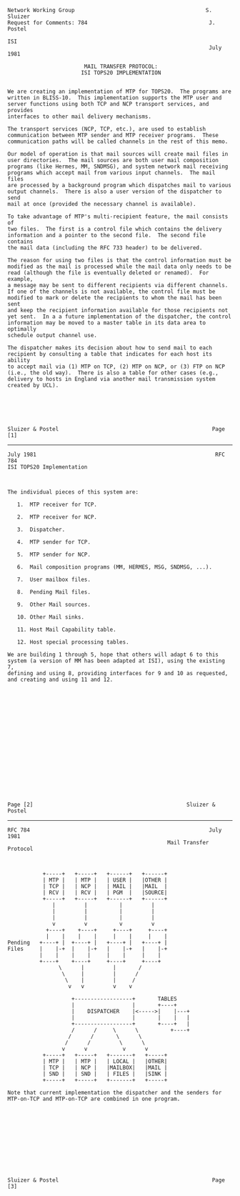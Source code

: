     Network Working Group                                         S. Sluizer
    Request for Comments: 784                                      J. Postel
                                                                         ISI
                                                                   July 1981

                            MAIL TRANSFER PROTOCOL:
                           ISI TOPS20 IMPLEMENTATION


    We are creating an implementation of MTP for TOPS20.  The programs are
    written in BLISS-10.  This implementation supports the MTP user and
    server functions using both TCP and NCP transport services, and provides
    interfaces to other mail delivery mechanisms.

    The transport services (NCP, TCP, etc.), are used to establish
    communication between MTP sender and MTP receiver programs.  These
    communication paths will be called channels in the rest of this memo.

    Our model of operation is that mail sources will create mail files in
    user directories.  The mail sources are both user mail composition
    programs (like Hermes, MM, SNDMSG), and system network mail receiving
    programs which accept mail from various input channels.  The mail files
    are processed by a background program which dispatches mail to various
    output channels.  There is also a user version of the dispatcher to send
    mail at once (provided the necessary channel is available).

    To take advantage of MTP's multi-recipient feature, the mail consists of
    two files.  The first is a control file which contains the delivery
    information and a pointer to the second file.  The second file contains
    the mail data (including the RFC 733 header) to be delivered.

    The reason for using two files is that the control information must be
    modified as the mail is processed while the mail data only needs to be
    read (although the file is eventually deleted or renamed).  For example,
    a message may be sent to different recipients via different channels.
    If one of the channels is not available, the control file must be
    modified to mark or delete the recipients to whom the mail has been sent
    and keep the recipient information available for those recipients not
    yet sent.  In a a future implementation of the dispatcher, the control
    information may be moved to a master table in its data area to optimally
    schedule output channel use.

    The dispatcher makes its decision about how to send mail to each
    recipient by consulting a table that indicates for each host its ability
    to accept mail via (1) MTP on TCP, (2) MTP on NCP, or (3) FTP on NCP
    (i.e., the old way).  There is also a table for other cases (e.g.,
    delivery to hosts in England via another mail transmission system
    created by UCL).






    Sluizer & Postel                                                Page [1]

------------------------------------------------------------------------

``` newpage
July 1981                                                        RFC 784
ISI TOPS20 Implementation



The individual pieces of this system are:

   1.  MTP receiver for TCP.

   2.  MTP receiver for NCP.

   3.  Dispatcher.

   4.  MTP sender for TCP.

   5.  MTP sender for NCP.

   6.  Mail composition programs (MM, HERMES, MSG, SNDMSG, ...).

   7.  User mailbox files.

   8.  Pending Mail files.

   9.  Other Mail sources.

   10. Other Mail sinks.

   11. Host Mail Capability table.

   12. Host special processing tables.

We are building 1 through 5, hope that others will adapt 6 to this
system (a version of MM has been adapted at ISI), using the existing 7,
defining and using 8, providing interfaces for 9 and 10 as requested,
and creating and using 11 and 12.



















Page [2]                                                Sluizer & Postel
```

------------------------------------------------------------------------

``` newpage
RFC 784                                                        July 1981
                                                  Mail Transfer Protocol



           +-----+   +-----+   +------+   +------+
           | MTP |   | MTP |   | USER |   |OTHER |
           | TCP |   | NCP |   | MAIL |   |MAIL  |
           | RCV |   | RCV |   | PGM  |   |SOURCE|
           +-----+   +-----+   +------+   +------+
              |         |          |         |
              |         |          |         |
              |         |          |         |
              v         v          v         v
            +----+    +----+     +----+     +----+
            |    |    |    |     |    |     |    |
Pending   +----+ |  +----+ |   +----+ |   +----+ |
Files     |    |-+  |    |-+   |    |-+   |    |-+
          |    |    |    |     |    |     |    |
          +----+    +----+     +----+     +----+
                \      |         |       /
                 \     |         |      /
                  \    |         |     /
                   v   v         v    v

                    +------------------+       TABLES
                    |                  |       +----+
                    |    DISPATCHER    |<----->|    |---+
                    |                  |       |    |   |
                    +------------------+       +----+   |
                    /      /     \      \          +----+
                   /      /       \      \
                  /      /         \      \
                 v      v           v      v
           +-----+   +-----+   +-------+   +-----+
           | MTP |   | MTP |   | LOCAL |   |OTHER|
           | TCP |   | NCP |   |MAILBOX|   |MAIL |
           | SND |   | SND |   | FILES |   |SINK |
           +-----+   +-----+   +-------+   +-----+

Note that current implementation the dispatcher and the senders for
MTP-on-TCP and MTP-on-TCP are combined in one program.












Sluizer & Postel                                                Page [3]
```
